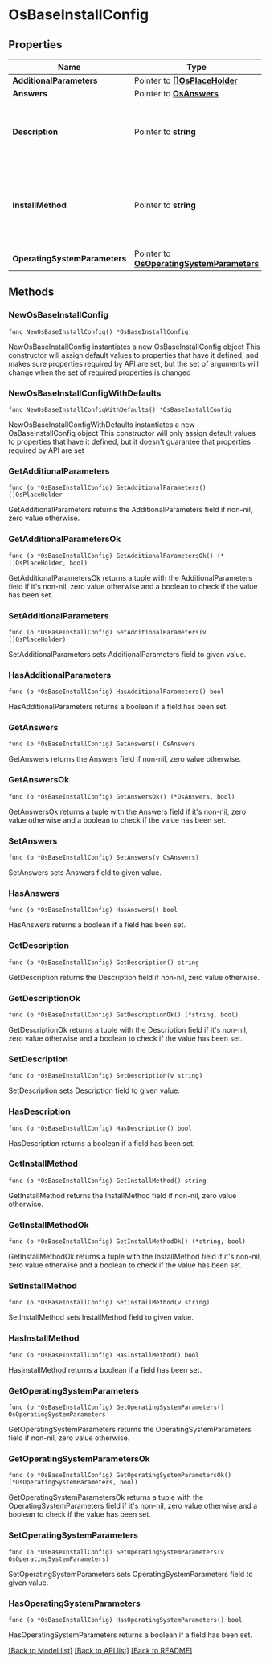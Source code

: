 # OsBaseInstallConfig

## Properties

Name | Type | Description | Notes
------------ | ------------- | ------------- | -------------
**AdditionalParameters** | Pointer to [**[]OsPlaceHolder**](os.PlaceHolder.md) |  | [optional] 
**Answers** | Pointer to [**OsAnswers**](os.Answers.md) |  | [optional] 
**Description** | Pointer to **string** | User provided description about the OS install configuration. | [optional] 
**InstallMethod** | Pointer to **string** | The install method to be used for OS installation - vMedia, iPXE.  Only vMedia is supported as of now. | [optional] [default to "vMedia"]
**OperatingSystemParameters** | Pointer to [**OsOperatingSystemParameters**](os.OperatingSystemParameters.md) |  | [optional] 

## Methods

### NewOsBaseInstallConfig

`func NewOsBaseInstallConfig() *OsBaseInstallConfig`

NewOsBaseInstallConfig instantiates a new OsBaseInstallConfig object
This constructor will assign default values to properties that have it defined,
and makes sure properties required by API are set, but the set of arguments
will change when the set of required properties is changed

### NewOsBaseInstallConfigWithDefaults

`func NewOsBaseInstallConfigWithDefaults() *OsBaseInstallConfig`

NewOsBaseInstallConfigWithDefaults instantiates a new OsBaseInstallConfig object
This constructor will only assign default values to properties that have it defined,
but it doesn't guarantee that properties required by API are set

### GetAdditionalParameters

`func (o *OsBaseInstallConfig) GetAdditionalParameters() []OsPlaceHolder`

GetAdditionalParameters returns the AdditionalParameters field if non-nil, zero value otherwise.

### GetAdditionalParametersOk

`func (o *OsBaseInstallConfig) GetAdditionalParametersOk() (*[]OsPlaceHolder, bool)`

GetAdditionalParametersOk returns a tuple with the AdditionalParameters field if it's non-nil, zero value otherwise
and a boolean to check if the value has been set.

### SetAdditionalParameters

`func (o *OsBaseInstallConfig) SetAdditionalParameters(v []OsPlaceHolder)`

SetAdditionalParameters sets AdditionalParameters field to given value.

### HasAdditionalParameters

`func (o *OsBaseInstallConfig) HasAdditionalParameters() bool`

HasAdditionalParameters returns a boolean if a field has been set.

### GetAnswers

`func (o *OsBaseInstallConfig) GetAnswers() OsAnswers`

GetAnswers returns the Answers field if non-nil, zero value otherwise.

### GetAnswersOk

`func (o *OsBaseInstallConfig) GetAnswersOk() (*OsAnswers, bool)`

GetAnswersOk returns a tuple with the Answers field if it's non-nil, zero value otherwise
and a boolean to check if the value has been set.

### SetAnswers

`func (o *OsBaseInstallConfig) SetAnswers(v OsAnswers)`

SetAnswers sets Answers field to given value.

### HasAnswers

`func (o *OsBaseInstallConfig) HasAnswers() bool`

HasAnswers returns a boolean if a field has been set.

### GetDescription

`func (o *OsBaseInstallConfig) GetDescription() string`

GetDescription returns the Description field if non-nil, zero value otherwise.

### GetDescriptionOk

`func (o *OsBaseInstallConfig) GetDescriptionOk() (*string, bool)`

GetDescriptionOk returns a tuple with the Description field if it's non-nil, zero value otherwise
and a boolean to check if the value has been set.

### SetDescription

`func (o *OsBaseInstallConfig) SetDescription(v string)`

SetDescription sets Description field to given value.

### HasDescription

`func (o *OsBaseInstallConfig) HasDescription() bool`

HasDescription returns a boolean if a field has been set.

### GetInstallMethod

`func (o *OsBaseInstallConfig) GetInstallMethod() string`

GetInstallMethod returns the InstallMethod field if non-nil, zero value otherwise.

### GetInstallMethodOk

`func (o *OsBaseInstallConfig) GetInstallMethodOk() (*string, bool)`

GetInstallMethodOk returns a tuple with the InstallMethod field if it's non-nil, zero value otherwise
and a boolean to check if the value has been set.

### SetInstallMethod

`func (o *OsBaseInstallConfig) SetInstallMethod(v string)`

SetInstallMethod sets InstallMethod field to given value.

### HasInstallMethod

`func (o *OsBaseInstallConfig) HasInstallMethod() bool`

HasInstallMethod returns a boolean if a field has been set.

### GetOperatingSystemParameters

`func (o *OsBaseInstallConfig) GetOperatingSystemParameters() OsOperatingSystemParameters`

GetOperatingSystemParameters returns the OperatingSystemParameters field if non-nil, zero value otherwise.

### GetOperatingSystemParametersOk

`func (o *OsBaseInstallConfig) GetOperatingSystemParametersOk() (*OsOperatingSystemParameters, bool)`

GetOperatingSystemParametersOk returns a tuple with the OperatingSystemParameters field if it's non-nil, zero value otherwise
and a boolean to check if the value has been set.

### SetOperatingSystemParameters

`func (o *OsBaseInstallConfig) SetOperatingSystemParameters(v OsOperatingSystemParameters)`

SetOperatingSystemParameters sets OperatingSystemParameters field to given value.

### HasOperatingSystemParameters

`func (o *OsBaseInstallConfig) HasOperatingSystemParameters() bool`

HasOperatingSystemParameters returns a boolean if a field has been set.


[[Back to Model list]](../README.md#documentation-for-models) [[Back to API list]](../README.md#documentation-for-api-endpoints) [[Back to README]](../README.md)


